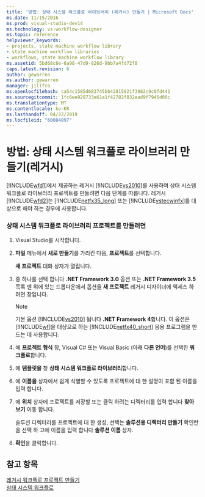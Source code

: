 ```yaml
---
title: '방법: 상태 시스템 워크플로 라이브러리 (레거시) 만들기 | Microsoft Docs'
ms.date: 11/15/2016
ms.prod: visual-studio-dev14
ms.technology: vs-workflow-designer
ms.topic: reference
helpviewer_keywords:
- projects, state machine workflow library
- state machine workflow libraries
- workflows, state machine workflow library
ms.assetid: 5bd68c6e-6a98-47d9-826d-9bb7a4fd72f8
caps.latest.revision: 6
author: gewarren
ms.author: gewarren
manager: jillfra
ms.openlocfilehash: ca54c1585d683745bb42815921f3982c9c0fd441
ms.sourcegitcommit: 1fc6ee928733e61a1f42782f832ead9f7946d00c
ms.translationtype: MT
ms.contentlocale: ko-KR
ms.lasthandoff: 04/22/2019
ms.locfileid: "60084897"
---
```

# <a name="how-to-create-a-state-machine-workflow-library-legacy"></a>방법: 상태 시스템 워크플로 라이브러리 만들기(레거시)
[!INCLUDE[wfd1](../includes/wfd1-md.md)]에서 제공하는 레거시 [!INCLUDE[vs2010](../includes/vs2010-md.md)]를 사용하여 상태 시스템 워크플로 라이브러리 프로젝트를 만들려면 다음 단계를 따릅니다. 레거시 [!INCLUDE[wfd2](../includes/wfd2-md.md)]는 [!INCLUDE[netfx35_long](../includes/netfx35-long-md.md)] 또는 [!INCLUDE[vstecwinfx](../includes/vstecwinfx-md.md)]를 대상으로 해야 하는 경우에 사용합니다.  
  
### <a name="to-create-a-state-machine-workflow-library-project"></a>상태 시스템 워크플로 라이브러리 프로젝트를 만들려면  
  
1. Visual Studio를 시작합니다.  
  
2. **파일** 메뉴에서 **새로 만들기**를 가리킨 다음, **프로젝트**를 선택합니다.  
  
     **새 프로젝트** 대화 상자가 열립니다.  
  
3. 중 하나를 선택 합니다 **.NET Framework 3.0** 옵션 또는 **.NET Framework 3.5** 목록 맨 위에 있는 드롭다운에서 옵션을 **새 프로젝트** 레거시 디자이너에 액세스 하려면 창입니다.  
  
    > [!NOTE]
    >  기본 옵션 [!INCLUDE[vs2010](../includes/vs2010-md.md)] 됩니다 **.NET Framework 4**합니다. 이 옵션은 [!INCLUDE[wf](../includes/wf-md.md)]을 대상으로 하는 [!INCLUDE[netfx40_short](../includes/netfx40-short-md.md)] 응용 프로그램을 만드는 데 사용합니다.  
  
4. 에 **프로젝트 형식** 창, Visual C# 또는 Visual Basic (아래 **다른 언어**)를 선택한 **워크플로**합니다.  
  
5. 에 **템플릿을** 창 **상태 시스템 워크플로 라이브러리**합니다.  
  
6. 에 **이름을** 상자에서 쉽게 식별할 수 있도록 프로젝트에 대 한 설명이 포함 된 이름을 입력 합니다.  
  
7. 에 **위치** 상자에 프로젝트를 저장할 또는 클릭 하려는 디렉터리를 입력 합니다 **찾아보기** 이동 합니다.  
  
     솔루션 디렉터리를 프로젝트에 대 한 생성, 선택는 **솔루션용 디렉터리 만들기** 확인란을 선택 하 고에 이름을 입력 합니다 **솔루션 이름** 상자.  
  
8. **확인**을 클릭합니다.  
  
## <a name="see-also"></a>참고 항목  
 [레거시 워크플로 프로젝트 만들기](../workflow-designer/creating-legacy-workflow-projects.md)   
 [상태 시스템 워크플로](http://msdn.microsoft.com/library/344caacd-bf3b-4716-bd5a-eca74fc5a61d)